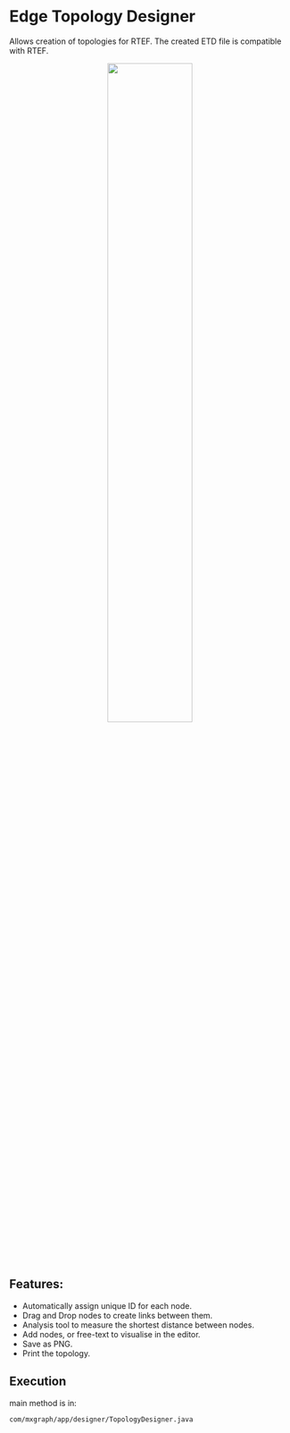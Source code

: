 # Edge Topology Designer

Allows creation of topologies for RTEF. The created ETD file is compatible with RTEF.

<p align="center">
  <img src="/doc/images/topologyDesigner.png" width="55%">
</p>

## Features:

 - Automatically assign unique ID for each node.
 - Drag and Drop nodes to create links between them.
 - Analysis tool to measure the shortest distance between nodes.
 - Add nodes, or free-text to visualise in the editor.
 - Save as PNG.
 - Print the topology.

## Execution

main method is in:

    com/mxgraph/app/designer/TopologyDesigner.java


